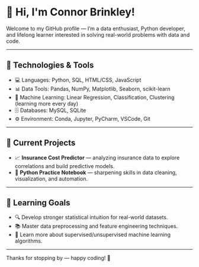 # 👋 Hi, I'm Connor Brinkley!

Welcome to my GitHub profile — I’m a data enthusiast, Python developer, and lifelong learner interested in solving real-world problems with data and code.

---

## 🔧 Technologies & Tools
- 💻 Languages: Python, SQL, HTML/CSS, JavaScript
- 📊 Data Tools: Pandas, NumPy, Matplotlib, Seaborn, scikit-learn
- 🧠 Machine Learning: Linear Regression, Classification, Clustering (learning more every day)
- 🗄️ Databases: MySQL, SQLite
- ⚙️ Environment: Conda, Jupyter, PyCharm, VSCode, Git

---

## 🚧 Current Projects
- 📈 **Insurance Cost Predictor** — analyzing insurance data to explore correlations and build predictive models.
- 🧪 **Python Practice Notebook** — sharpening skills in data cleaning, visualization, and automation.

---

## 🎯 Learning Goals
- 🔍 Develop stronger statistical intuition for real-world datasets.
- 📚 Master data preprocessing and feature engineering techniques.
- 🤖 Learn more about supervised/unsupervised machine learning algorithms.

---

Thanks for stopping by — happy coding! 🚀

